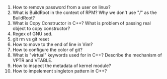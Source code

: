 1. How to remove password from a user on linux?
2. What is BuildRoot in the context of RPM? Why we don't use "/" as the BuildRoot? 
3. What is Copy Constructor in C++? What is problem of passing real object to copy constructor?
4. Regex of GNU sed. 
5. git rm vs git reset
6. How to move to the end of line in Vim?
7. How to configure the color of git? 
8. What is "virtual" keywords used for in C++? Describe the mechanism of VPTR and VTABLE. 
9. How to inspect the metadata of kernel module? 
10. How to impelement singleton pattern in C++? 
